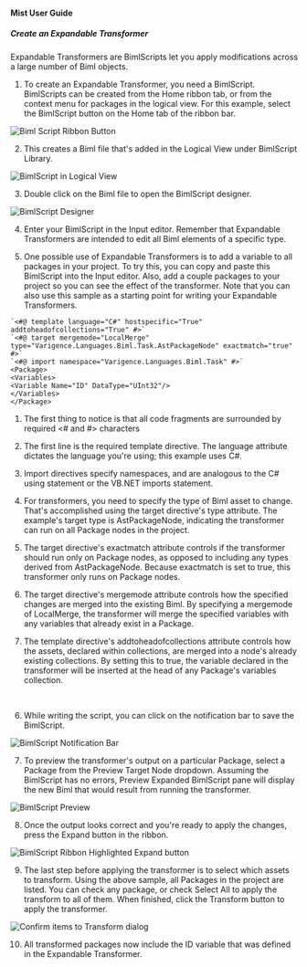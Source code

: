 #### Mist User Guide
##### Create an Expandable Transformer

Expandable Transformers are BimlScripts let you apply modifications across a large number of Biml objects.

1. To create an Expandable Transformer, you need a BimlScript. BimlScripts can be created from the Home ribbon tab, or from the context menu for packages in the logical view. For this example, select the BimlScript button on the Home tab of the ribbon bar.

![Biml Script Ribbon Button](https://varigencecom.blob.core.windows.net/images-mistdocumentation-importingtableswithbimlscript/1.png)

2. This creates a Biml file that's added in the Logical View under BimlScript Library.

![BimlScript in Logical View](https://varigencecom.blob.core.windows.net/images-mistdocumentation-importingtableswithbimlscript/2.png)

3. Double click on the Biml file to open the BimlScript designer.

![BimlScript Designer](https://varigencecom.blob.core.windows.net/images-mistdocumentation-importingtableswithbimlscript/3.png)

4. Enter your BimlScript in the Input editor. Remember that Expandable Transformers are intended to edit all Biml elements of a specific type.

5. One possible use of Expandable Transformers is to add a variable to all packages in your project. To try this, you can copy and paste this BimlScript into the Input editor. Also, add a couple packages to your project so you can see the effect of the transformer. Note that you can also use this sample as a starting point for writing your Expandable Transformers.

```
`<#@ template language="C#" hostspecific="True" addtoheadofcollections="True" #>`
`<#@ target mergemode="LocalMerge" type="Varigence.Languages.Biml.Task.AstPackageNode" exactmatch="true" #>`
`<#@ import namespace="Varigence.Languages.Biml.Task" #>`
<Package>
<Variables>
<Variable Name="ID" DataType="UInt32"/>
</Variables>
</Package>	
```

1. The first thing to notice is that all code fragments are surrounded by required &lt;# and #&gt; characters

2. The first line is the required template directive. The language attribute dictates the language you're using; this example uses C#.

3. Import directives specify namespaces, and are analogous to the C# using statement or the VB.NET imports statement.

4. For transformers, you need to specify the type of Biml asset to change. That's accomplished using the target directive's type attribute. The example's target type is AstPackageNode, indicating the transformer can run on all Package nodes in the project.

5. The target directive's exactmatch attribute controls if the transformer should run only on Package nodes, as opposed to including any types derived from AstPackageNode. Because exactmatch is set to true, this transformer only runs on Package nodes.

6. The target directive's mergemode attribute controls how the specified changes are merged into the existing Biml. By specifying a mergemode of LocalMerge, the transformer will merge the specified variables with any variables that already exist in a Package.

7. The template directive's addtoheadofcollections attribute controls how the assets, declared within collections, are merged into a node's already existing  collections. By setting this to true, the variable declared in the transformer will be inserted at the head of any Package's variables collection.

<br/>

6. While writing the script, you can click on the notification bar to save the BimlScript.

![BimlScript Notification Bar](https://varigencecom.blob.core.windows.net/images-mistdocumentation/220_Step06.png)

7. To preview the transformer's output on a particular Package, select a Package from the Preview Target Node dropdown. Assuming the BimlScript has no errors, Preview Expanded BimlScript pane will display the new Biml that would result from running the transformer.

![BimlScript Preview](https://varigencecom.blob.core.windows.net/images-mistdocumentation/220_Step07.png)

8. Once the output looks correct and you're ready to apply the changes, press the Expand button in the ribbon.

![BimlScript Ribbon Highlighted Expand button](https://varigencecom.blob.core.windows.net/images-mistdocumentation/220_Step08.png)

9. The last step before applying the transformer is to select which assets to transform. Using the above sample, all Packages in the project are listed. You can check any package, or check Select All to apply the transform to all of them. When finished, click the Transform button to apply the transformer.

![Confirm items to Transform dialog](https://varigencecom.blob.core.windows.net/images-mistdocumentation/220_Step09.png)

10. All transformed packages now include the ID variable that was defined in the Expandable Transformer.